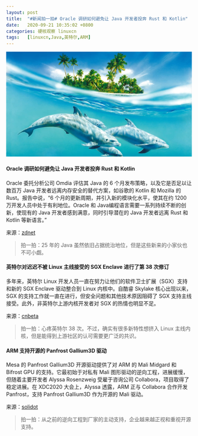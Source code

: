 ```yaml
---
layout: post
title:	"#新闻拍一拍# Oracle 调研如何避免让 Java 开发者投奔 Rust 和 Kotlin"
date:	2020-09-21 10:35:02 +0800 
categories:	硬核观察 linuxcn 
tags:	[linuxcn,Java,英特尔,ARM]
---
```



![](/Asserts/Images/album/202009/21/103412lcbzd13ukn2fe45t.jpg)


#### Oracle 调研如何避免让 Java 开发者投奔 Rust 和 Kotlin


Oracle 委托分析公司 Omdia 评估其 Java 的 6 个月发布策略，以及它是否足以让数百万 Java 开发者远离内存安全的替代方案，如谷歌的 Kotlin 和 Mozilla 的 Rust。报告中说，“6 个月的更新周期，并引入新的模块化水平，使其在约 1200 万开发人员中处于有利地位。Oracle 和 Java编程语言需要一系列持续不断的创新，使现有的 Java 开发者感到满意，同时引导潜在的 Java 开发者远离 Rust 和 Kotlin 等新语言。”


来源：[zdnet](https://www.zdnet.com/article/oracles-java-15-new-features-aim-to-keep-millions-away-from-languages-like-rust-kotlin/)



> 
> 拍一拍：25 年的 Java 虽然依旧占据统治地位，但是这些新来的小家伙也不可小觑。
> 
> 
> 


#### 英特尔对迟迟不被 Linux 主线接受的 SGX Enclave 进行了第 38 次修订


多年来，英特尔 Linux 开发人员一直在努力让他们的软件卫士扩展（SGX）支持和新的 SGX Enclave 驱动整合到 Linux 内核中。自酷睿 Skylake 核心出现以来，SGX 的支持工作就一直在进行，但安全问题和其他技术原因阻碍了 SGX 支持主线接受。此外，非英特尔上游内核开发者对 SGX 的热情也明显不足。


来源：[cnbeta](https://www.cnbeta.com/articles/tech/1031405.htm)



> 
> 拍一拍：心疼英特尔 38 次。不过，确实有很多新特性想挤入 Linux 主线内核，但是能得到上游社区的认可需要更广泛的共识。
> 
> 
> 


#### ARM 支持开源的 Panfrost Gallium3D 驱动


Mesa 的 Panfrost Gallium3D 开源驱动提供了对 ARM 的 Mali Midgard 和 Bifrost GPU 的支持。它最初始于对私有 Mali 图形驱动的逆向工程，进展缓慢，但随着主要开发者 Alyssa Rosenzweig 受雇于咨询公司 Collabora，项目取得了稳定进展。在 XDC2020 大会上，Alyssa 透露，ARM 正与 Collabora 合作开发 Panfrost，支持 Panfrost Gallium3D 作为开源的 Mali 驱动。


来源：[solidot](https://www.solidot.org/story?sid=65592)



> 
> 拍一拍：从之前的逆向工程到厂家的主动支持，企业越来越正视和重视开源支持。
> 
> 
>
